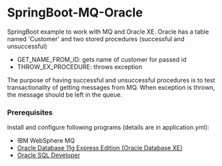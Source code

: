 # SpringBoot-MQ-Oracle

SpringBoot example to work with MQ and Oracle XE. Oracle has a table named 'Customer' and two stored procedures (successful and unsuccessful)
- GET_NAME_FROM_ID: gets name of customer for passed id
- THROW_EX_PROCEDURE: throws exception

The purpose of having successful and unsuccessful procedures is to test transactionality of getting messages from MQ. When exception is thrown, the message should be left in the queue.

### Prerequisites

Install and configure following programs (details are in application.yml):
- IBM WebSphere MQ
- [Oracle Database 11g Express Edition (Oracle Database XE)](http://www.oracle.com/technetwork/database/database-technologies/express-edition/overview/index.html)  
- [Oracle SQL Developer](http://www.oracle.com/technetwork/developer-tools/sql-developer/overview/index.html)
